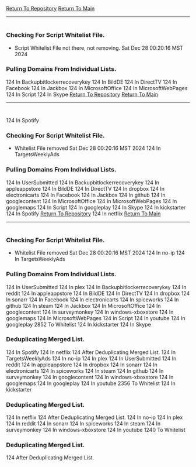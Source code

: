 [Return To Repository](https://github.com/DigitalWarrior/piholeparser/)
[Return To Main](https://github.com/DigitalWarrior/piholeparser/blob/master/RecentRunLogs/Mainlog.md)
____________________________________
# 
### Checking For Script Whitelist File.
* Script Whitelist File not there, not removing. Sat Dec 28 00:20:16 MST 2024
### Pulling Domains From Individual Lists.
124 In Backupbitlockerrecoverykey
124 In BildDE
124 In DirectTV
124 In Facebook
124 In Jackbox
124 In MicrosoftOffice
124 In MicrosoftWebPages
124 In Script
124 In Skype
[Return To Repository](https://github.com/DigitalWarrior/piholeparser/)
[Return To Main](https://github.com/DigitalWarrior/piholeparser/blob/master/RecentRunLogs/Mainlog.md)
____________________________________
# 
124 In Spotify
### Checking For Script Whitelist File.
* Whitelist File removed Sat Dec 28 00:20:16 MST 2024
124 In TargetsWeeklyAds
### Pulling Domains From Individual Lists.
124 In UserSubmitted
124 In Backupbitlockerrecoverykey
124 In appleappstore
124 In BildDE
124 In DirectTV
124 In dropbox
124 In electronicarts
124 In Facebook
124 In Jackbox
124 In github
124 In googlecontent
124 In MicrosoftOffice
124 In MicrosoftWebPages
124 In googlemaps
124 In Script
124 In googleplay
124 In Skype
124 In kickstarter
124 In Spotify
[Return To Repository](https://github.com/DigitalWarrior/piholeparser/)
124 In netflix
[Return To Main](https://github.com/DigitalWarrior/piholeparser/blob/master/RecentRunLogs/Mainlog.md)
____________________________________
# 
### Checking For Script Whitelist File.
* Whitelist File removed Sat Dec 28 00:20:16 MST 2024
124 In no-ip
124 In TargetsWeeklyAds
### Pulling Domains From Individual Lists.
124 In UserSubmitted
124 In plex
124 In Backupbitlockerrecoverykey
124 In reddit
124 In appleappstore
124 In BildDE
124 In DirectTV
124 In dropbox
124 In sonarr
124 In Facebook
124 In electronicarts
124 In spiceworks
124 In github
124 In steam
124 In Jackbox
124 In MicrosoftOffice
124 In googlecontent
124 In surveymonkey
124 In windows-xboxstore
124 In googlemaps
124 In MicrosoftWebPages
124 In Script
124 In youtube
124 In googleplay
2852 To Whitelist
124 In kickstarter
124 In Skype
### Deduplicating Merged List.
124 In Spotify
124 In netflix
124 After Deduplicating Merged List.
124 In TargetsWeeklyAds
124 In no-ip
124 In plex
124 In UserSubmitted
124 In reddit
124 In appleappstore
124 In dropbox
124 In sonarr
124 In electronicarts
124 In spiceworks
124 In steam
124 In github
124 In surveymonkey
124 In googlecontent
124 In windows-xboxstore
124 In googlemaps
124 In googleplay
124 In youtube
2356 To Whitelist
124 In kickstarter
### Deduplicating Merged List.
124 In netflix
124 After Deduplicating Merged List.
124 In no-ip
124 In plex
124 In reddit
124 In sonarr
124 In spiceworks
124 In steam
124 In surveymonkey
124 In windows-xboxstore
124 In youtube
1240 To Whitelist
### Deduplicating Merged List.
124 After Deduplicating Merged List.
